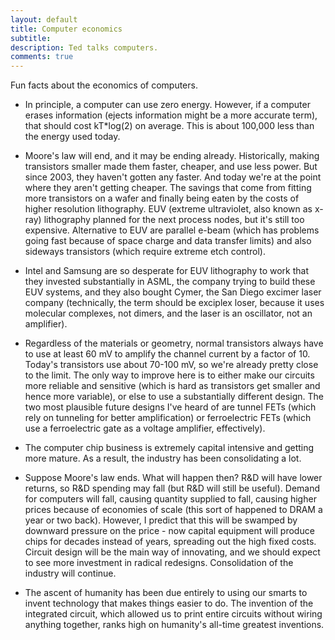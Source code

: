 ```yaml
---
layout: default
title: Computer economics
subtitle:
description: Ted talks computers.
comments: true
---
```


Fun facts about the economics of computers.

* In principle, a computer can use zero energy. However, if a computer erases information (ejects information might be a more accurate term), that should cost kT*log(2) on average. This is about 100,000 less than the energy used today.

* Moore's law will end, and it may be ending already. Historically, making transistors smaller made them faster, cheaper, and use less power. But since 2003, they haven't gotten any faster. And today we're at the point where they aren't getting cheaper. The savings that come from fitting more transistors on a wafer and finally being eaten by the costs of higher resolution lithography. EUV (extreme ultraviolet, also known as x-ray) lithography planned for the next process nodes, but it's still too expensive. Alternative to EUV are parallel e-beam (which has problems going fast because of space charge and data transfer limits) and also sideways transistors (which require extreme etch control).

* Intel and Samsung are so desperate for EUV lithography to work that they invested substantially in ASML, the company trying to build these EUV systems, and they also bought Cymer, the San Diego excimer laser company (technically, the term should be exciplex loser, because it uses molecular complexes, not dimers, and the laser is an oscillator, not an amplifier).

* Regardless of the materials or geometry, normal transistors always have to use at least 60 mV to amplify the channel current by a factor of 10. Today's transistors use about 70-100 mV, so we're already pretty close to the limit. The only way to improve here is to either make our circuits more reliable and sensitive (which is hard as transistors get smaller and hence more variable), or else to use a substantially different design. The two most plausible future designs I've heard of are tunnel FETs (which rely on tunneling for better amplification) or ferroelectric FETs (which use a ferroelectric gate as a voltage amplifier, effectively).

* The computer chip business is extremely capital intensive and getting more mature. As a result, the industry has been consolidating a lot.

* Suppose Moore's law ends. What will happen then? R&D will have lower returns, so R&D spending may fall (but R&D will still be useful). Demand for computers will fall, causing quantity supplied to fall, causing higher prices because of economies of scale (this sort of happened to DRAM a year or two back). However, I predict that this will be swamped by downward pressure on the price - now capital equipment will produce chips for decades instead of years, spreading out the high fixed costs. Circuit design will be the main way of innovating, and we should expect to see more investment in radical redesigns. Consolidation of the industry will continue.

* The ascent of humanity has been due entirely to using our smarts to invent technology that makes things easier to do. The invention of the integrated circuit, which allowed us to print entire circuits without wiring anything together, ranks high on humanity's all-time greatest inventions.